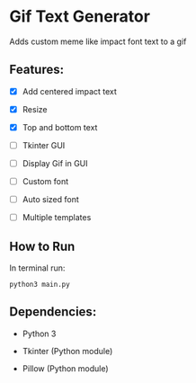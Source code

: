 # Gif Text Generator
Adds custom meme like impact font text to a gif


## Features:
- [x] Add centered impact text
- [x] Resize
- [x] Top and bottom text
- [ ] Tkinter GUI
- [ ] Display Gif in GUI
- [ ] Custom font
- [ ] Auto sized font
- [ ] Multiple templates



## How to Run
In terminal run:
```
python3 main.py
```

## Dependencies:
* Python 3

* Tkinter (Python module)

* Pillow (Python module)
